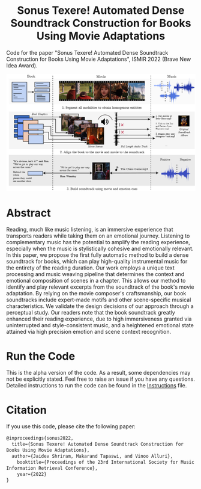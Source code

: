 <h1 align="center">Sonus Texere! Automated Dense Soundtrack Construction for Books Using Movie Adaptations</h1>

Code for the paper "Sonus Texere! Automated Dense Soundtrack Construction for Books Using Movie Adaptations", ISMIR 2022 (Brave New Idea Award).

![overview](./imgs/overview.png)

# Abstract

 Reading, much like music listening, is an immersive experience that transports readers while taking them on an emotional journey. Listening to complementary music has the potential to amplify the reading experience, especially when the music is stylistically cohesive and emotionally relevant. In this paper, we propose the first fully automatic method to build a dense soundtrack for books, which can play high-quality instrumental music for the entirety of the reading duration. Our work employs a unique text processing and music weaving pipeline that determines the context and emotional composition of scenes in a chapter. This allows our method to identify and play relevant excerpts from the soundtrack of the book's movie adaptation. By relying on the movie composer's craftsmanship, our book soundtracks include expert-made motifs and other scene-specific musical characteristics. We validate the design decisions of our approach through a perceptual study. Our readers note that the book soundtrack greatly enhanced their reading experience, due to high immersiveness granted via uninterrupted and style-consistent music, and a heightened emotional state attained via high precision emotion and scene context recognition. 

# Run the Code

This is the alpha version of the code. As a result, some dependencies may not be explicitly stated. Feel free to raise an issue if you have any questions. Detailed instructions to run the code can be found in the [Instructions](./INSTRUCTIONS.md) file.

# Citation

If you use this code, please cite the following paper:

```
@inproceedings{sonus2022,
  title={Sonus Texere! Automated Dense Soundtrack Construction for Books Using Movie Adaptations},
  author={Jaidev Shriram, Makarand Tapaswi, and Vinoo Alluri},
    booktitle={Proceedings of the 23rd International Society for Music Information Retrieval Conference},
    year={2022}
}